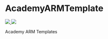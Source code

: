 # AcademyARMTemplate

<a href="https://portal.azure.com/#create/Microsoft.Template/uri/https%3A%2F%2Fraw.githubusercontent.com%2FBMichaelJ%2FAcademyARMTemplate%2Fmaster%2Fazuredeploy.json" target="_blank">
    <img src="http://media.azurefabric.com/2017/04/2017-logo-400x270.png"/>
</a>
<a href="http://armviz.io/#/?load=https%3A%2F%2Fraw.githubusercontent.com%2FBMichaelJ%2FAcademyARMTemplate%2Fmaster%2Fazuredeploy.json="_blank">
    <img src="http://armviz.io/visualizebutton.png"/>
</a>

Academy ARM Templates
